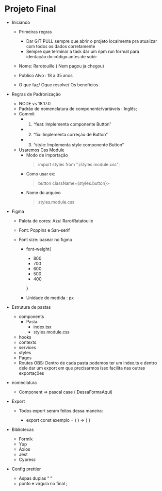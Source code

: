 # Projeto Final

- Iniciando

  - Primeiras regras

    - Dar GIT PULL sempre que abrir o projeto localmente pra atualizar com todos os dados corretamente
    - Sempre que terminar a task dar um npm run format para identação do código antes de subir

  - Nome: Rarotouille ( Nem pagou ja chegou)
  - Publico Alvo : 18 a 35 anos
  - O que faz/ Oque resolve/ Os beneficios

- Regras de Padronização

  - NODE vs 18.17.0
  - Padrão de nomenclatura de componente/variáveis : Inglês;
  - Commit
    - 1. “feat: Implementa componente Button”
    - 2. “fix: Implementa correção de Button”
    - 3. “style: Implementa style componente Button”
  - Usaremos Css Module
    - Modo de importação
      > import styles from "./styles.module.css";
    - Como usar ex:
      > button className={styles.button}>
    - Nome do arquivo
      > styles.module.css

- Figma

  - Paleta de cores: Azul Raro/Ratatoulle
  - Font: Poppins e San-serif
  - Font size: basear no figma

    - font-weight{

      - 800
      - 700
      - 600
      - 500
      - 400

      }

    - Unidade de medida : px

- Estrutura de pastas
  - components
    - Pasta
      - index.tsx
      - styles.module.css
  - hooks
  - contexts
  - services
  - styles
  - Pages
  - Routes
    OBS: Dentro de cada pasta podemos ter um index.ts e dentro dele dar um export em que precisarmos isso facilita nas outras exportações
- nomeclatura

  - Component ⇒ pascal case ( DessaFormaAqui)

- Export

  - Todos export seram feitos dessa maneira:

    - export const exemplo = ( ) ⇒ {
      }

- Bibliotecas

  - Formik
  - Yup
  - Axios
  - Jest
  - Cypress

- Config prettier
  - Aspas duplas “ ”
  - ponto e virgula no final ;
